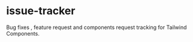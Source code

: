 # issue-tracker
Bug fixes , feature request and components request tracking for Tailwind Components.
